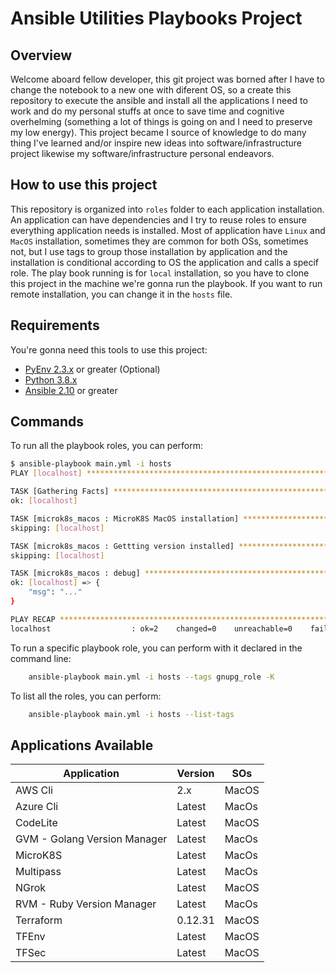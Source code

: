 # Ansible Utilities Playbooks Project

## Overview

Welcome aboard fellow developer, this git project was borned after I have to change the notebook to a new one with diferent OS, so a create this repository to execute the ansible and install all the applications I need to work and do my personal stuffs at once to save time and cognitive overhelming (something a lot of things is going on and I need to preserve my low energy). This project became I source of knowledge to do many thing I've learned and/or inspire new ideas into software/infrastructure project likewise my software/infrastructure personal endeavors.

## How to use this project

This repository is organized into `roles` folder to each application installation. An application can have dependencies and I try to reuse roles to ensure everything application needs is installed. Most of application have `Linux` and `MacOS` installation, sometimes they are common for both OSs, sometimes not, but I use tags to group those installation by application and the installation is conditional according to OS the application and calls a specif role. The play book running is for `local` installation, so you have to clone this project in the machine we're gonna run the playbook. If you want to run remote installation, you can change it in the `hosts` file.

## Requirements

You're gonna need this tools to use this project:

* [PyEnv 2.3.x](https://github.com/pyenv/pyenv) or greater (Optional)
* [Python 3.8.x](https://www.python.org/downloads/release/python-380/)
* [Ansible 2.10](https://docs.ansible.com/ansible/latest/installation_guide/intro_installation.html) or greater

## Commands

To run all the playbook roles, you can perform:

```sh
$ ansible-playbook main.yml -i hosts
PLAY [localhost] ******************************************************************************************************************************************

TASK [Gathering Facts] ************************************************************************************************************************************
ok: [localhost]

TASK [microk8s_macos : MicroK8S MacOS installation] *******************************************************************************************************
skipping: [localhost]

TASK [microk8s_macos : Gettting version installed] ********************************************************************************************************
skipping: [localhost]

TASK [microk8s_macos : debug] *****************************************************************************************************************************
ok: [localhost] => {
    "msg": "..."
}

PLAY RECAP ************************************************************************************************************************************************
localhost                  : ok=2    changed=0    unreachable=0    failed=0    skipped=4    rescued=0    ignored=0
```

To run a specific playbook role, you can perform with it declared in the command line:

```sh
    ansible-playbook main.yml -i hosts --tags gnupg_role -K
```

To list all the roles, you can perform:

```sh
    ansible-playbook main.yml -i hosts --list-tags
```

## Applications Available

| Application                    | Version  | SOs   |
|--------------------------------|----------|-------|
| AWS Cli                        | 2.x      | MacOS |
| Azure Cli                      | Latest   | MacOs |
| CodeLite                       | Latest   | MacOS |
| GVM - Golang Version Manager   | Latest   | MacOs |
| MicroK8S                       | Latest   | MacOs |
| Multipass                      | Latest   | MacOs |
| NGrok                          | Latest   | MacOS |
| RVM - Ruby Version Manager     | Latest   | MacOs |
| Terraform                      | 0.12.31  | MacOS |
| TFEnv                          | Latest   | MacOS |
| TFSec                          | Latest   | MacOS |